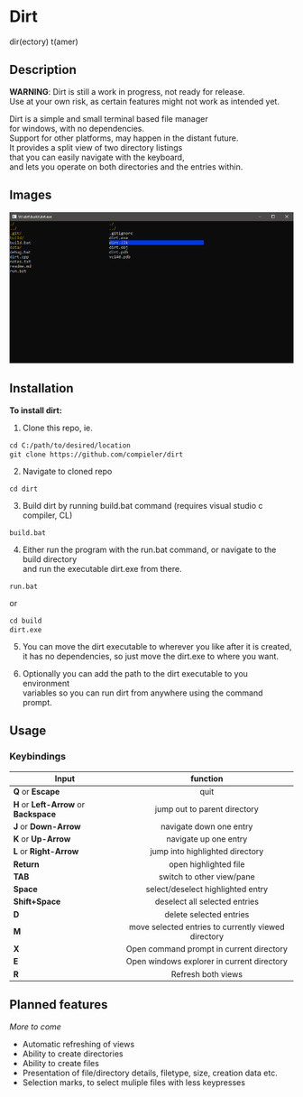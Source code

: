 # Dirt
dir(ectory) t(amer)

## Description
**WARNING**: Dirt is still a work in progress, not ready for release.\
Use at your own risk, as certain features might not work as intended yet.

Dirt is a simple and small terminal based file manager\
for windows, with no dependencies.\
Support for other platforms, may happen in the distant future.\
It provides a split view of two directory listings\
that you can easily navigate with the keyboard,\
and lets you operate on both directories and the entries within.

## Images
![Dirt screenshot.](./data/screenshot00.png)

## Installation
**To install dirt:**
1. Clone this repo, ie. 
```
cd C:/path/to/desired/location
git clone https://github.com/compieler/dirt
```
2. Navigate to cloned repo
```
cd dirt
```
3. Build dirt by running build.bat command (requires visual studio c compiler, CL)
```
build.bat
```
4. Either run the program with the run.bat command, or navigate to the build directory\
and run the executable dirt.exe from there.
```
run.bat
```
or
```
cd build
dirt.exe
```

5. You can move the dirt executable to wherever you like after it is created,\
it has no dependencies, so just move the dirt.exe to where you want.

6. Optionally you can add the path to the dirt executable to you environment\
variables so you can run dirt from anywhere using the command prompt.

## Usage
### Keybindings
| Input | function |
|-------|:--------:|
|**Q** or **Escape**|quit|
|**H** or **Left-Arrow** or **Backspace**|jump out to parent directory|
|**J** or **Down-Arrow**|navigate down one entry|
|**K** or **Up-Arrow**|navigate up one entry|
|**L** or **Right-Arrow**|jump into highlighted directory|
|**Return**|open highlighted file|
|**TAB**|switch to other view/pane|
|**Space**|select/deselect highlighted entry|
|**Shift+Space**|deselect all selected entries|
|**D**|delete selected entries|
|**M**|move selected entries to currently viewed directory|
|**X**|Open command prompt in current directory|
|**E**|Open windows explorer in current directory|
|**R**|Refresh both views|

## Planned features
_More to come_
- Automatic refreshing of views
- Ability to create directories
- Ability to create files
- Presentation of file/directory details, filetype, size, creation data etc.
- Selection marks, to select muliple files with less keypresses
